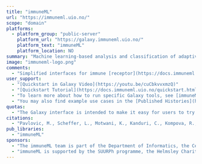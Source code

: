 ```yaml
---
title: "immuneML"
url: "https://immuneml.uio.no/"
scope: "domain"
platforms:
  - platform_group: "public-server"
    platform_url: "https://galaxy.immuneml.uio.no/"
    platform_text: "immuneML"
    platform_location: NO
summary: "Machine learning-based analysis and classification of adaptive immune receptors and repertoires (AIRR)."
image: "immuneml-logo.png"
comments:
  - "Simplified interfaces for immune [receptor](https://docs.immuneml.uio.no/galaxy/galaxy_simple_repertoires.html) and [repertoire](https://docs.immuneml.uio.no/galaxy/galaxy_simple_repertoires.html) classification, which do not assume previous knowledge of machine learning. Other tools take in a [YAML specification](https://docs.immuneml.uio.no/specification.html), which is equivalent to the file used as input to the immuneML command-line tool."
user_support:
  - "[Quickstart in Galaxy Video](https://youtu.be/cuCbkvvxmzQ)"
  - "[Quickstart Tutorial](https://docs.immuneml.uio.no/quickstart.html)"
  - "To learn more about how to run specific Galaxy tools, see [immuneML & Galaxy](https://docs.immuneml.uio.no/galaxy.html)."
  - "You may also find example use cases in the [Published Histories](https://galaxy.immuneml.uio.no/histories/list_published)."
quotas:
  - "The Galaxy interface is intended to make it easy for users to try out immuneML quickly, but for large-scale analyses, please [install immuneML](https://docs.immuneml.uio.no/installation.html) locally or on a private server."
citations:
  - "Pavlovic, M., Scheffer, L., Motwani, K., Kanduri, C., Kompova, R., Vazov, N., Waagan, K., Bernal, F. L. M., Costa, A. A., Corrie, B., Akbar, R., Hajj, G. S. A., Balaban, G., Brusko, T. M., Chernigovskaya, M., Christley, S., Cowell, L. G., Frank, R., Grytten, I., … Sandve, G. K. (2021). [immuneML: An ecosystem for machine learning analysis of adaptive immune receptor repertoires](https://doi.org/10.1101/2021.03.08.433891). *BioRxiv*, 2021.03.08.433891. https://doi.org/10.1101/2021.03.08.433891"
pub_libraries:
  - "immuneML"
sponsors:
  - "The immuneML team is part of the Department of Informatics, the Centre for Bioinformatics and the Department of immunology at the University of Oslo. The public web server of immuneML has been developed with support from the University Center for Information Technology at the University of Oslo and [ELIXIR Norway](https://www.elixir-norway.org/)."
  - "immuneML is supported by the SUURPh programme, the Helmsley Charitable Trust, UiO World-Leading Research Community,  UiO:LifeSciences Convergence Environment, EU Horizon 2020 iReceptor Plus (#825821), Research Council of Norway (#300740, #311341)."
---
```

